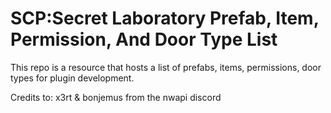 # SCP:Secret Laboratory Prefab, Item, Permission, And Door Type List
This repo is a resource that hosts a list of prefabs, items, permissions, door types for plugin development.





Credits to: x3rt & bonjemus from the nwapi discord
